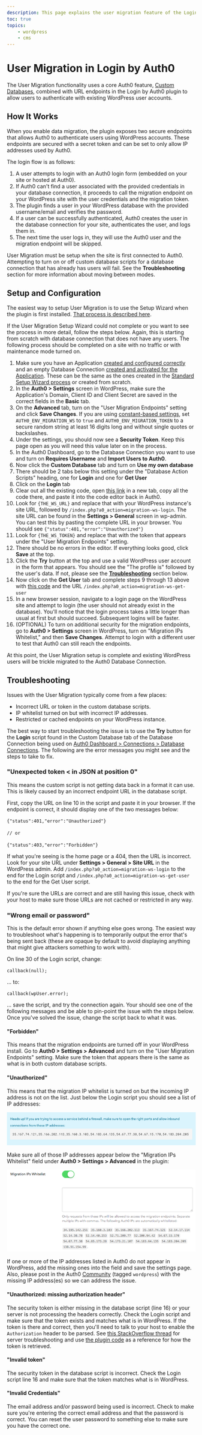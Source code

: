```yaml
---
description: This page explains the user migration feature of the Login by Auth0 WordPress Plugin
toc: true
topics:
    - wordpress
    - cms
---
```

# User Migration in Login by Auth0

The User Migration functionality uses a core Auth0 feature, [Custom Databases](https://auth0.com/docs/connections/database/custom-db), combined with URL endpoints in the Login by Auth0 plugin to allow users to authenticate with existing WordPress user accounts.

## How It Works

When you enable data migration, the plugin exposes two secure endpoints that allows Auth0 to authenticate users using WordPress accounts. These endpoints are secured with a secret token and can be set to only allow IP addresses used by Auth0.

The login flow is as follows:

1. A user attempts to login with an Auth0 login form (embedded on your site or hosted at Auth0).
2. If Auth0 can't find a user associated with the provided credentials in your database connection, it proceeds to call the migration endpoint on your WordPress site with the user credentials and the migration token.
3. The plugin finds a user in your WordPress database with the provided username/email and verifies the password.
4. If a user can be successfully authenticated, Auth0 creates the user in the database connection for your site, authenticates the user, and logs them in.
5. The next time the user logs in, they will use the Auth0 user and the migration endpoint will be skipped.

User Migration must be setup when the site is first connected to Auth0. Attempting to turn on or off custom database scripts for a database connection that has already has users will fail. See the **Troubleshooting** section for more information about moving between modes.

## Setup and Configuration

The easiest way to setup User Migration is to use the Setup Wizard when the plugin is first installed. [That process is described here](https://auth0.com/docs/cms/wordpress/installation#option-2-user-migration-setup).

If the User Migration Setup Wizard could not complete or you want to see the process in more detail, follow the steps below. Again, this is starting from scratch with database connection that does not have any users. The following process should be completed on a site with no traffic or with maintenance mode turned on.

1. Make sure you have an Application [created and configured correctly](https://auth0.com/docs/cms/wordpress/configuration#application-setup) and an empty Database Connection [created and activated for the Application](https://auth0.com/docs/cms/wordpress/configuration#database-connection-setup). These can be the same as the ones created in the [Standard Setup Wizard process](https://auth0.com/docs/cms/wordpress/installation#option-1-standard-setup) or created from scratch.
2. In the **Auth0 > Settings** screen in WordPress, make sure the Application's Domain, Client ID and Client Secret are saved in the correct fields in the **Basic** tab.
3. On the **Advanced** tab, turn on the "User Migration Endpoints" setting and click **Save Changes**. If you are using [constant-based settings](https://auth0.com/docs/cms/wordpress/configuration#php-constant-setting-storage), set `AUTH0_ENV_MIGRATION_WS` to `true` and `AUTH0_ENV_MIGRATION_TOKEN` to a secure random string at least 16 digits long and without single quotes or backslashes.
4. Under the settings, you should now see a **Security Token**. Keep this page open as you will need this value later on in the process.
5. In the Auth0 Dashboard, go to the Database Connection you want to use and turn on **Requires Username** and **Import Users to Auth0**.
6. Now click the **Custom Database** tab and turn on **Use my own database**
7. There should be 2 tabs below this setting under the "Database Action Scripts" heading, one for **Login** and one for **Get User**
8. Click on the **Login** tab
9. Clear out all the existing code, open [this link](https://raw.githubusercontent.com/auth0/wp-auth0/master/lib/scripts-js/db-login.js) in a new tab, copy all the code there, and paste it into the code editor back in Auth0.
10. Look for `{THE_WS_URL}` and replace that with your WordPress instance's site URL, followed by `/index.php?a0_action=migration-ws-login`. The site URL can be found in the **Settings > General** screen in wp-admin. You can test this by pasting the complete URL in your browser. You should see `{"status":401,"error":"Unauthorized"}`
11. Look for `{THE_WS_TOKEN}` and replace that with the token that appears under the "User Migration Endpoints" setting.
12. There should be no errors in the editor. If everything looks good, click **Save** at the top.
13. Click the **Try** button at the top and use a valid WordPress user account in the form that appears. You should see the "The profile is" followed by the user's data. If not, please see the [**Troubleshooting**](#troubleshooting) section below.
14. Now click on the **Get User** tab and complete steps 9 through 13 above with [this code](https://raw.githubusercontent.com/auth0/wp-auth0/master/lib/scripts-js/db-get-user.js) and the URL `/index.php?a0_action=migration-ws-get-user`
15. In a new browser session, navigate to a login page on the WordPress site and attempt to login (the user should not already exist in the database). You'll notice that the login process takes a little longer than usual at first but should succeed. Subsequent logins will be faster.
16. (OPTIONAL) To turn on additional security for the migration endpoints, go to **Auth0 > Settings** screen in WordPress, turn on "Migration IPs Whitelist," and then **Save Changes**. Attempt to login with a different user to test that Auth0 can still reach the endpoints.

At this point, the User Migration setup is complete and existing WordPress users will be trickle migrated to the Auth0 Database Connection.

## Troubleshooting

Issues with the User Migration typically come from a few places:

- Incorrect URL or token in the custom database scripts.
- IP whitelist turned on but with incorrect IP addresses.
- Restricted or cached endpoints on your WordPress instance.

The best way to start troubleshooting the issue is to use the **Try** button for the **Login** script found in the Custom Database tab of the Database Connection being used on [Auth0 Dashboard > Connections > Database Connections](${manage_url}/#/connections/database). The following are the error messages you might see and the steps to take to fix.

### "Unexpected token < in JSON at position 0"

This means the custom script is not getting data back in a format it can use. This is likely caused by an incorrect endpoint URL in the database script.

First, copy the URL on line 10 in the script and paste it in your browser. If the endpoint is correct, it should display one of the two messages below:

```
{"status":401,"error":"Unauthorized"}

// or

{"status":403,"error":"Forbidden"}
```

If what you're seeing is the home page or a 404, then the URL is incorrect. Look for your site URL under **Settings > General > Site URL** in the WordPress admin. Add `/index.php?a0_action=migration-ws-login` to the end for the Login script and `/index.php?a0_action=migration-ws-get-user` to the end for the Get User script.

If you're sure the URLs are correct and are still having this issue, check with your host to make sure those URLs are not cached or restricted in any way.

### "Wrong email or password"

This is the default error shown if anything else goes wrong. The easiest way to troubleshoot what's happening is to temporarily output the error that's being sent back (these are opaque by default to avoid displaying anything that might give attackers something to work with).

On line 30 of the Login script, change:

```
callback(null);
```

... to:

```
callback(wpUser.error);
```

... save the script, and try the connection again. Your should see one of the following messages and be able to pin-point the issue with the steps below. Once you've solved the issue, change the script back to what it was.

#### "Forbidden"

This means that the migration endpoints are turned off in your WordPress install. Go to **Auth0 > Settings > Advanced** and turn on the "User Migration Endpoints" setting. Make sure the token that appears there is the same as what is in both custom database scripts.

#### "Unauthorized"

This means that the migration IP whitelist is turned on but the incoming IP address is not on the list. Just below the Login script you should see a list of IP addresses:

![WordPress User Migration - Auth0 IP Addresses](/media/articles/cms/wordpress/auth0-incoming-ip-addresses.png)

Make sure all of those IP addresses appear below the "Migration IPs Whitelist" field under **Auth0 > Settings > Advanced** in the plugin:

![WordPress User Migration - IP Whitelist](/media/articles/cms/wordpress/migration-ip-whitelist-setting-field.png)

If one or more of the IP addresses listed in Auth0 do not appear in WordPress, add the missing ones into the field and save the settings page. Also, please post in the Auth0 [Community](https://community.auth0.com/tags/wordpress) (tagged  `wordpress`) with the missing IP address(es) so we can address the issue.

#### "Unauthorized: missing authorization header"

The security token is either missing in the database script (line 16) or your server is not processing the headers correctly. Check the Login script and make sure that the token exists and matches what is in WordPress. If the token is there and correct, then you'll need to talk to your host to enable the `Authorization` header to be parsed. See [this StackOverflow thread](https://stackoverflow.com/questions/17018586/apache-2-4-php-fpm-and-authorization-headers) for server troubleshooting and use [the plugin code](https://github.com/auth0/wp-auth0/blob/master/lib/WP_Auth0_Routes.php#L138) as a reference for how the token is retrieved.

#### "Invalid token"

The security token in the database script is incorrect. Check the Login script line 16 and make sure that the token matches what is in WordPress.

#### "Invalid Credentials"

The email address and/or password being used is incorrect. Check to make sure you're entering the correct email address and that the password is correct. You can reset the user password to something else to make sure you have the correct one.
